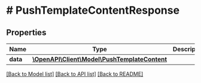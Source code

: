 # # PushTemplateContentResponse

## Properties

Name | Type | Description | Notes
------------ | ------------- | ------------- | -------------
**data** | [**\OpenAPI\Client\Model\PushTemplateContent**](PushTemplateContent.md) |  | [optional]

[[Back to Model list]](../../README.md#models) [[Back to API list]](../../README.md#endpoints) [[Back to README]](../../README.md)
